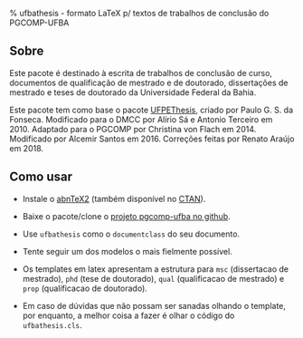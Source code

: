 % ufbathesis - formato LaTeX p/ textos de trabalhos de conclusão do PGCOMP-UFBA

## Sobre

Este pacote é destinado à escrita de trabalhos de conclusão de curso, documentos de qualificação de mestrado e de doutorado, dissertações de mestrado e teses de doutorado da Universidade Federal da Bahia.

Este pacote tem como base o pacote 
[UFPEThesis](http://www.cin.ufpe.br/~paguso/ufpethesis/), criado por Paulo G. S. da Fonseca.
Modificado para o DMCC por Alírio Sá e Antonio Terceiro em 2010.
Adaptado para o PGCOMP por Christina von Flach em 2014.
Modificado por Alcemir Santos em 2016.
Correções feitas por Renato Araújo em 2018.

## Como usar

* Instale o [abnTeX2](http://code.google.com/p/abntex2/)
(também disponível no [CTAN](http://www.ctan.org/pkg/abntex2)).

* Baixe o pacote/clone o [projeto pgcomp-ufba no github](https://github.com/christinaflach/pgcomp-ufba.git).

* Use `ufbathesis` como o `documentclass` do seu documento.

* Tente seguir um dos modelos o mais fielmente possível.

* Os templates em latex apresentam a estrutura para `msc` (dissertacao de mestrado), `phd` (tese de doutorado), `qual` (qualificacao de mestrado) e `prop` (qualificacao de doutorado).

* Em caso de dúvidas que não possam ser sanadas olhando o template, por enquanto, a melhor coisa a fazer é olhar o código do `ufbathesis.cls`.

